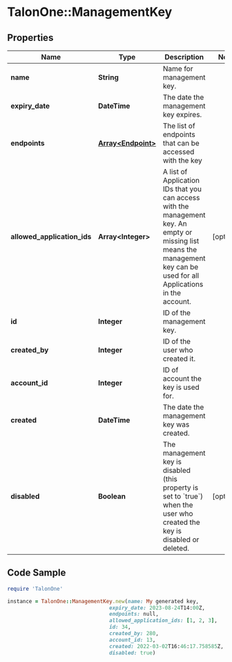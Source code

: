 # TalonOne::ManagementKey

## Properties

Name | Type | Description | Notes
------------ | ------------- | ------------- | -------------
**name** | **String** | Name for management key. | 
**expiry_date** | **DateTime** | The date the management key expires. | 
**endpoints** | [**Array&lt;Endpoint&gt;**](Endpoint.md) | The list of endpoints that can be accessed with the key | 
**allowed_application_ids** | **Array&lt;Integer&gt;** | A list of Application IDs that you can access with the management key. An empty or missing list means the management key can be used for all Applications in the account.  | [optional] 
**id** | **Integer** | ID of the management key. | 
**created_by** | **Integer** | ID of the user who created it. | 
**account_id** | **Integer** | ID of account the key is used for. | 
**created** | **DateTime** | The date the management key was created. | 
**disabled** | **Boolean** | The management key is disabled (this property is set to &#x60;true&#x60;) when the user who created the key is disabled or deleted. | [optional] 

## Code Sample

```ruby
require 'TalonOne'

instance = TalonOne::ManagementKey.new(name: My generated key,
                                 expiry_date: 2023-08-24T14:00Z,
                                 endpoints: null,
                                 allowed_application_ids: [1, 2, 3],
                                 id: 34,
                                 created_by: 280,
                                 account_id: 13,
                                 created: 2022-03-02T16:46:17.758585Z,
                                 disabled: true)
```


